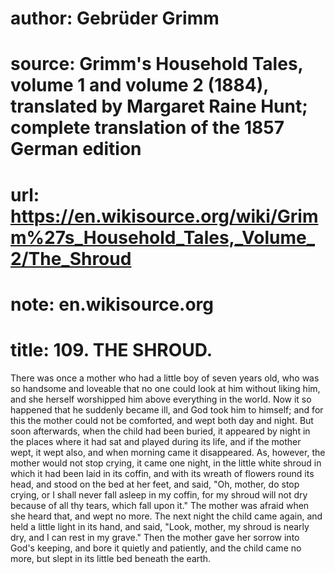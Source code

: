 # author: Gebrüder Grimm
# source: Grimm's Household Tales, volume 1 and volume 2 (1884), translated by Margaret Raine Hunt; complete translation of the 1857 German edition
# url: https://en.wikisource.org/wiki/Grimm%27s_Household_Tales,_Volume_2/The_Shroud
# note: en.wikisource.org
# title: 109. THE SHROUD. 

There was once a mother who had a little boy of seven years old, who was so handsome and loveable that no one could look at him without liking him, and she herself worshipped him above everything in the world. Now it so happened that he suddenly became ill, and God took him to himself; and for this the mother could not be comforted, and wept both day and night. But soon afterwards, when the child had been buried, it appeared by night in the places where it had sat and played during its life, and if the mother wept, it wept also, and when morning came it disappeared. As, however, the mother would not stop crying, it came one night, in the little white shroud in which it had been laid in its coffin, and with its wreath of flowers round its head, and stood on the bed at her feet, and said, "Oh, mother, do stop crying, or I shall never fall asleep in my coffin, for my shroud will not dry because of all thy tears, which fall upon it." The mother was afraid when she heard that, and wept no more. The next night the child came again, and held a little light in its hand, and said, "Look, mother, my shroud is nearly dry, and I can rest in my grave." Then the mother gave her sorrow into God's keeping, and bore it quietly and patiently, and the child came no more, but slept in its little bed beneath the earth. 

